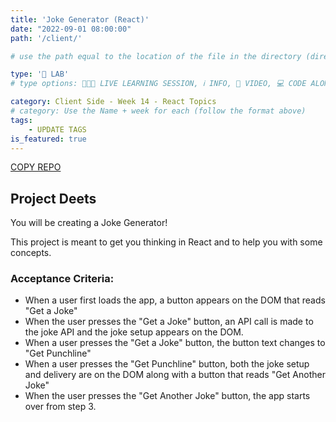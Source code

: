 ```yaml
---
title: 'Joke Generator (React)'
date: "2022-09-01 08:00:00"
path: '/client/'

# use the path equal to the location of the file in the directory (directory structure)

type: '🥼 LAB'
# type options: 👩🏽‍🏫 LIVE LEARNING SESSION, ℹ️ INFO, 🎥 VIDEO, 💻 CODE ALONG, 🥼 LAB, ↩️ REVIEW/NOTES, 👥 GROUP LEARNING, 👷🏼‍♂️ GROUP PROJECT, 🧠 ASSESSMENT, 📝 ASSIGNMENT

category: Client Side - Week 14 - React Topics
# category: Use the Name + week for each (follow the format above)
tags: 
    - UPDATE TAGS
is_featured: true
---
```

<a class="rn-button btn-purple" href="https://githubtools.reppedintech.com/u/codetracker-learning/LAB-joke-generator-react" target="_blank">COPY REPO</a>


## Project Deets
You will be creating a Joke Generator!

This project is meant to get you thinking in React and to help you with some concepts.

### Acceptance Criteria:
- When a user first loads the app, a button appears on the DOM that reads "Get a Joke"
- When the user presses the "Get a Joke" button, an API call is made to the joke API and the joke setup appears on the DOM.
- When a user presses the "Get a Joke" button, the button text changes to "Get Punchline"
- When a user presses the "Get Punchline" button, both the joke setup and delivery are on the DOM along with a button that reads "Get Another Joke"
- When the user presses the "Get Another Joke" button, the app starts over from step 3.
